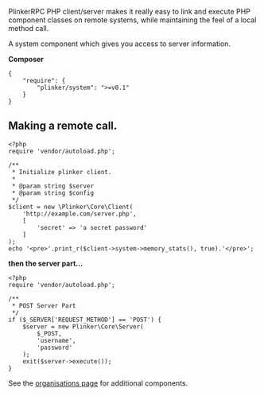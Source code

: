 PlinkerRPC PHP client/server makes it really easy to link and execute PHP component classes on remote systems, while maintaining the feel of a local method call.

A system component which gives you access to server information.

**Composer**

    {
    	"require": {
    		"plinker/system": ">=v0.1"
    	}
    }


Making a remote call.
--------------------

    <?php
    require 'vendor/autoload.php';

    /**
     * Initialize plinker client.
     *
     * @param string $server
     * @param string $config
     */
    $client = new \Plinker\Core\Client(
        'http://example.com/server.php',
        [
            'secret' => 'a secret password'
        ]
    );
    echo '<pre>'.print_r($client->system->memory_stats(), true).'</pre>';


**then the server part...**

    <?php
    require 'vendor/autoload.php';

    /**
     * POST Server Part
     */
    if ($_SERVER['REQUEST_METHOD'] == 'POST') {
        $server = new Plinker\Core\Server(
            $_POST,
            'username',
            'password'
        );
        exit($server->execute());
    }

See the [organisations page](https://github.com/plinker-rpc) for additional components.